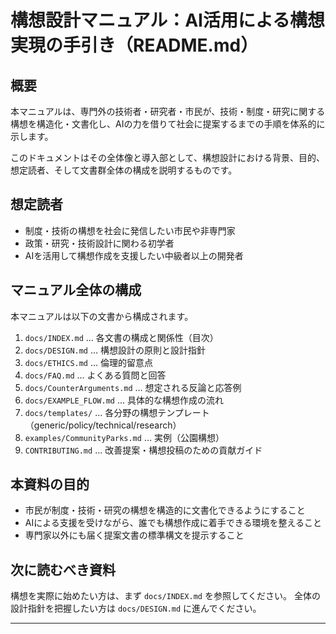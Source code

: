 # 構想設計マニュアル：AI活用による構想実現の手引き（README.md）

## 概要
本マニュアルは、専門外の技術者・研究者・市民が、技術・制度・研究に関する構想を構造化・文書化し、AIの力を借りて社会に提案するまでの手順を体系的に示します。

このドキュメントはその全体像と導入部として、構想設計における背景、目的、想定読者、そして文書群全体の構成を説明するものです。

## 想定読者
- 制度・技術の構想を社会に発信したい市民や非専門家
- 政策・研究・技術設計に関わる初学者
- AIを活用して構想作成を支援したい中級者以上の開発者

## マニュアル全体の構成
本マニュアルは以下の文書から構成されます。

1. `docs/INDEX.md` … 各文書の構成と関係性（目次）
2. `docs/DESIGN.md` … 構想設計の原則と設計指針
3. `docs/ETHICS.md` … 倫理的留意点
4. `docs/FAQ.md` … よくある質問と回答
5. `docs/CounterArguments.md` … 想定される反論と応答例
6. `docs/EXAMPLE_FLOW.md` … 具体的な構想作成の流れ
7. `docs/templates/` … 各分野の構想テンプレート（generic/policy/technical/research）
8. `examples/CommunityParks.md` … 実例（公園構想）
9. `CONTRIBUTING.md` … 改善提案・構想投稿のための貢献ガイド

## 本資料の目的
- 市民が制度・技術・研究の構想を構造的に文書化できるようにすること
- AIによる支援を受けながら、誰でも構想作成に着手できる環境を整えること
- 専門家以外にも届く提案文書の標準構文を提示すること

## 次に読むべき資料
構想を実際に始めたい方は、まず `docs/INDEX.md` を参照してください。
全体の設計指針を把握したい方は `docs/DESIGN.md` に進んでください。

---

